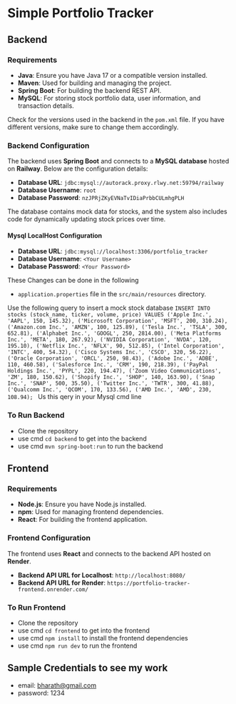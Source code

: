 # Simple Portfolio Tracker

## Backend

### Requirements
- **Java**: Ensure you have Java 17 or a compatible version installed.
- **Maven**: Used for building and managing the project.
- **Spring Boot**: For building the backend REST API.
- **MySQL**: For storing stock portfolio data, user information, and transaction details.

Check for the versions used in the backend in the `pom.xml` file. If you have different versions, make sure to change them accordingly.

### Backend Configuration

The backend uses **Spring Boot** and connects to a **MySQL database** hosted on **Railway**. Below are the configuration details:

- **Database URL**: `jdbc:mysql://autorack.proxy.rlwy.net:59794/railway`
- **Database Username**: `root`
- **Database Password**: `nzJPRjZKyEVNaTvIDiaPrbbCULmhgPLH`

The database contains mock data for stocks, and the system also includes code for dynamically updating stock prices over time.

#### Mysql LocalHost Configuration

- **Database URL**: `jdbc:mysql://localhost:3306/portfolio_tracker`
- **Database Username**: `<Your Username>`
- **Database Password**: `<Your Password>`

These Changes can be done in the following
- `application.properties` file in the `src/main/resources` directory.

Use the following query to insert a mock stock database
`INSERT INTO stocks (stock_name, ticker, volume, price) VALUES
('Apple Inc.', 'AAPL', 150, 145.32),
('Microsoft Corporation', 'MSFT', 200, 310.24),
('Amazon.com Inc.', 'AMZN', 100, 125.89),
('Tesla Inc.', 'TSLA', 300, 652.81),
('Alphabet Inc.', 'GOOGL', 250, 2814.00),
('Meta Platforms Inc.', 'META', 180, 267.92),
('NVIDIA Corporation', 'NVDA', 120, 195.10),
('Netflix Inc.', 'NFLX', 90, 512.85),
('Intel Corporation', 'INTC', 400, 54.32),
('Cisco Systems Inc.', 'CSCO', 320, 56.22),
('Oracle Corporation', 'ORCL', 250, 98.43),
('Adobe Inc.', 'ADBE', 110, 460.58),
('Salesforce Inc.', 'CRM', 190, 218.39),
('PayPal Holdings Inc.', 'PYPL', 220, 194.47),
('Zoom Video Communications', 'ZM', 180, 150.62),
('Shopify Inc.', 'SHOP', 140, 163.90),
('Snap Inc.', 'SNAP', 500, 35.50),
('Twitter Inc.', 'TWTR', 300, 41.88),
('Qualcomm Inc.', 'QCOM', 170, 133.56),
('AMD Inc.', 'AMD', 230, 108.94);
`
Us this qery in your Mysql cmd line

### To Run Backend

- Clone the repository
- use cmd `cd backend` to get into the backend
- use cmd `mvn spring-boot:run` to run the backend

## Frontend

### Requirements
- **Node.js**: Ensure you have Node.js installed.
- **npm**: Used for managing frontend dependencies.
- **React**: For building the frontend application.

### Frontend Configuration
The frontend uses **React** and connects to the backend API hosted on **Render**.

- **Backend API URL for Localhost**: `http://localhost:8080/`
- **Backend API URL for Render**: `https://portfolio-tracker-frontend.onrender.com/`

### To Run Frontend
- Clone the repository
- use cmd `cd frontend` to get into the frontend
- use cmd `npm install` to install the frontend dependencies
- use cmd `npm run dev` to run the frontend

## Sample Credentials to see my work
- email: bharath@gmail.com
- password: 1234
